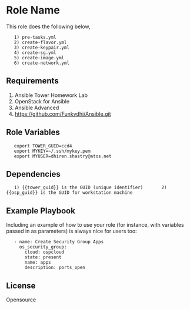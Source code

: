 Role Name
=========

This role does the following below,

       1) pre-tasks.yml
       2) create-flavor.yml
       3) create-keypair.yml
       4) create-sg.yml
       5) create-image.yml
       6) create-network.yml

Requirements
------------

  1) Ansible Tower Homework Lab
  2) OpenStack for Ansible
  3) Ansible Advanced
  4) https://github.com/Funkydhi/Ansible.git

Role Variables
--------------

       export TOWER_GUID=ccd4
       export MYKEY=~/.ssh/mykey.pem
       export MYUSER=dhiren.shastry@atos.net

Dependencies
------------

       1) {{tower_guid}} is the GUID (unique identifier)       2) {{osp_guid}} is the GUID for workstation machine        
Example Playbook
----------------

Including an example of how to use your role (for instance, with variables passed in as parameters) is always nice for users too:

       - name: Create Security Group Apps
         os_security_group:
           cloud: ospcloud
           state: present
           name: apps
           description: ports_open
           
License
-------

Opensource